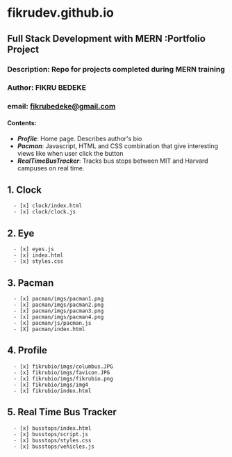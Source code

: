 # fikrudev.github.io
## Full Stack Development with MERN :Portfolio Project
### Description: Repo for projects completed during MERN training
### Author: FIKRU BEDEKE
### email: fikrubedeke@gmail.com

#### Contents:
* ***Profile***: Home page. Describes author's bio
* ***Pacman***: Javascript, HTML and CSS combination that give interesting views like when user click the button 
* ***RealTimeBusTracker***: Tracks bus stops between MIT and Harvard campuses on real time.
## 1. Clock
      - [x] clock/index.html
      - [x] clock/clock.js
## 2. Eye
      - [x] eyes.js
      - [x] index.html
      - [x] styles.css
## 3. Pacman
      - [x] pacman/imgs/pacman1.png
      - [x] pacman/imgs/pacman2.png
      - [x] pacman/imgs/pacman3.png
      - [x] pacman/imgs/pacman4.png
      - [x] pacman/js/pacman.js
      - [X] pacman/index.html        
## 4. Profile
      - [x] fikrubio/imgs/columbus.JPG
      - [x] fikrubio/imgs/favicon.JPG
      - [x] fikrubio/imgs/fikrubio.png
      - [x] fikrubio/imgs/img4
      - [x] fikrubio/index.html
 ## 5. Real Time Bus Tracker
      - [x] busstops/index.html
      - [x] busstops/script.js
      - [x] busstops/styles.css
      - [x] busstops/vehicles.js
